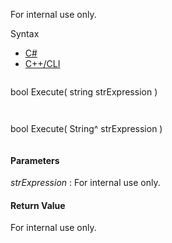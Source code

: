 For internal use only.

Syntax

* [C#](#i-syntax-CS)
* [C++/CLI](#i-syntax-CPP2005)

```
```
bool Execute( 
   string strExpression
)
```
```

```
```
bool Execute( 
   String^ strExpression
)
```
```

#### Parameters

*strExpression*
:   For internal use only.

#### Return Value

For internal use only.


